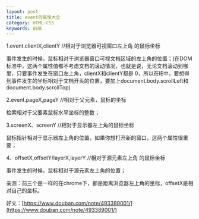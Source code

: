 ```yaml
---
layout: post
title: event的属性大全
category: HTML-CSS
keywords: 前端
---
```



1.event.clientX,clientY  //相对于浏览器可视窗口左上角 的鼠标坐标

事件发生的时候，鼠标相对于浏览器窗口可视文档区域的左上角的位置；(在DOM标准中，这两个属性值都不考虑文档的滚动情况，也就是说，无论文档滚动到哪里，只要事件发生在窗口左上角，clientX和clientY都是 0，所以在IE中，要想得到事件发生的坐标相对于文档开头的位置，要加上document.body.scrollLeft和 document.body.scrollTop)

2.event.pageX,pageY  //相对于父元素，鼠标的坐标

检索相对于父要素鼠标水平坐标的整数；

3.screenX、screenY  //相对于显示器左上角的鼠标坐标

鼠标指针相对于显示器左上角的位置，如果你想打开新的窗口，这两个属性很重要；

4、offsetX,offsetY/layerX,layerY  //相对于源元素左上角 的鼠标坐标

事件发生的时候，鼠标相对于源元素左上角的位置；


亲测：前三个是一样的在chrome下，都是距离浏览器左上角的坐标，offsetX是相对自己的坐标。

好文：[https://www.douban.com/note/493389001/](https://www.douban.com/note/493389001/)
